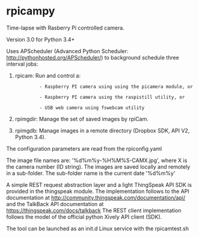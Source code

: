 # rpicampy
Time-lapse with Rasberry Pi controlled camera.

Version 3.0 for Python 3.4+

Uses APScheduler (Advanced Python Scheduler: http://pythonhosted.org/APScheduler/) to background schedule three interval jobs: 

1. rpicam:		Run and control a:

				- Raspberry PI camera using using the picamera module, or

				- Raspberry PI camera using the raspistill utility, or 

				- USB web camera using fswebcam utility 

2. rpimgdir:	Manage the set of saved images by rpiCam.  

3. rpimgdb:		Manage images in a remote directory (Dropbox SDK, API V2, Python 3.4).

The configuration parameters are read from the rpiconfig.yaml

The image file names are:  '%d%m%y-%H%M%S-CAMX.jpg', where X is the camera number (ID string).
The images are saved locally and remotely in a sub-folder. The sub-folder name is the current date '%d%m%y'

A simple REST request abstraction layer and a light ThingSpeak API SDK is provided in the thingspeak module.
The implementation follows to the API documentation at http://community.thingspeak.com/documentation/api/
and the TalkBack API documentation at https://thingspeak.com/docs/talkback
The REST client implementation follows the model of the official python Xively API client (SDK).

The tool can be launched as an init.d Linux service with the rpicamtest.sh
